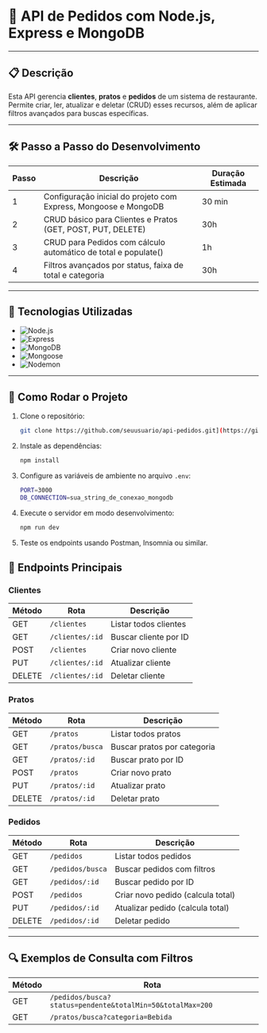 # 🚀 API de Pedidos com Node.js, Express e MongoDB

---

## 📋 Descrição

Esta API gerencia **clientes**, **pratos** e **pedidos** de um sistema de restaurante.  
Permite criar, ler, atualizar e deletar (CRUD) esses recursos, além de aplicar filtros avançados para buscas específicas.  

---

## 🛠️ Passo a Passo do Desenvolvimento

| Passo | Descrição | Duração Estimada |
|-------|-----------|------------------|
| 1     | Configuração inicial do projeto com Express, Mongoose e MongoDB | 30 min |
| 2     | CRUD básico para Clientes e Pratos (GET, POST, PUT, DELETE) | 30h |
| 3     | CRUD para Pedidos com cálculo automático de total e populate() | 1h |
| 4     | Filtros avançados por status, faixa de total e categoria | 30h |


---

## 🔧 Tecnologias Utilizadas

- ![Node.js](https://img.shields.io/badge/Node.js-339933?style=flat&logo=node.js&logoColor=white)
- ![Express](https://img.shields.io/badge/Express-000000?style=flat&logo=express&logoColor=white)
- ![MongoDB](https://img.shields.io/badge/MongoDB-47A248?style=flat&logo=mongodb&logoColor=white)
- ![Mongoose](https://img.shields.io/badge/Mongoose-880000?style=flat)
- ![Nodemon](https://img.shields.io/badge/Nodemon-76D04B?style=flat&logo=nodemon&logoColor=white)

---

## 🚀 Como Rodar o Projeto

1. Clone o repositório:  
   ```bash
   git clone https://github.com/seuusuario/api-pedidos.git](https://github.com/zinetti/order_API.git
2. Instale as dependências:
   ```bash
   npm install
3. Configure as variáveis de ambiente no arquivo `.env`:
   ```bash
   PORT=3000
   DB_CONNECTION=sua_string_de_conexao_mongodb
4. Execute o servidor em modo desenvolvimento:
    ```bash
    npm run dev
5. Teste os endpoints usando Postman, Insomnia ou similar.
## 📡 Endpoints Principais
### Clientes
| Método | Rota            | Descrição             |
| ------ | --------------- | --------------------- |
| GET    | `/clientes`     | Listar todos clientes |
| GET    | `/clientes/:id` | Buscar cliente por ID |
| POST   | `/clientes`     | Criar novo cliente    |
| PUT    | `/clientes/:id` | Atualizar cliente     |
| DELETE | `/clientes/:id` | Deletar cliente       |

### Pratos
| Método | Rota                             | Descrição                   |
| ------ | -------------------------------- | --------------------------- |
| GET    | `/pratos`                        | Listar todos pratos         |
| GET    | `/pratos/busca`                  | Buscar pratos por categoria |
| GET    | `/pratos/:id`                    | Buscar prato por ID         |
| POST   | `/pratos`                        | Criar novo prato            |
| PUT    | `/pratos/:id`                    | Atualizar prato             |
| DELETE | `/pratos/:id`                    | Deletar prato               |

### Pedidos
| Método | Rota                                                      | Descrição                         |
| ------ | --------------------------------------------------------- | --------------------------------- |
| GET    | `/pedidos`                                                | Listar todos pedidos              |
| GET    | `/pedidos/busca`                                          | Buscar pedidos com filtros        |
| GET    | `/pedidos/:id`                                            | Buscar pedido por ID              |
| POST   | `/pedidos`                                                | Criar novo pedido (calcula total) |
| PUT    | `/pedidos/:id`                                            | Atualizar pedido (calcula total)  |
| DELETE | `/pedidos/:id`                                            | Deletar pedido                    |

---

## 🔍 Exemplos de Consulta com Filtros
| Método | Rota                                                      |
| ------ | --------------------------------------------------------- | 
| GET    | `/pedidos/busca?status=pendente&totalMin=50&totalMax=200` | 
| GET    | `/pratos/busca?categoria=Bebida` | 






 
